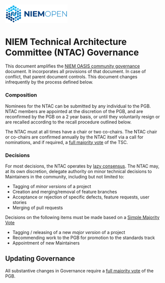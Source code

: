 <img src="artwork/NIEM-NO-Logo-v5.png" width="200">

# NIEM Technical Architecture Committee (NTAC) Governance

This document amplifies the [NIEM OASIS community governance](GOVERNANCE.md) document. It incorporates all provisions of that document. In case of conflict, that parent document controls. This document changes infrequently by the process defined below.

### Composition

Nominees for the NTAC can be submitted by any individual to the PGB. NTAC members are appointed at the discretion of the PGB, and are reconfirmed by the PGB on a 2 year basis, or until they voluntarily resign or are recalled according to the recall procedure outlined below.

The NTAC must at all times have a chair or two co-chairs. The NTAC chair or co-chairs are confirmed annually by the NTAC itself via a call for nominations, and if required, a [full majority vote](https://www.oasis-open.org/policies-guidelines/oasis-defined-terms-2018-05-22#dFullMajority) of the TSC.

### Decisions

For most decisions, the NTAC operates by [lazy consensus](https://community.apache.org/committers/lazyConsensus.html). The NTAC may, at its own discretion, delegate authority on minor technical decisions to Maintainers in the community, including but not limited to:

- Tagging of *minor versions* of a project
- Creation and merging/removal of feature branches
- Acceptance or rejection of specific defects, feature requests, user stories
- Merging of pull requests

Decisions on the following items must be made based on a [Simple Majority Vote](https://www.oasis-open.org/policies-guidelines/oasis-defined-terms-2018-05-22#dSimpleMajority)

- Tagging / releasing of a new *major version* of a project
- Recommending work to the PGB for promotion to the standards track
- Appointment of new Maintainers

## Updating Governance

All substantive changes in Governance require a [full majority vote](https://www.oasis-open.org/policies-guidelines/oasis-defined-terms-2018-05-22#dFullMajority) of the PGB.
